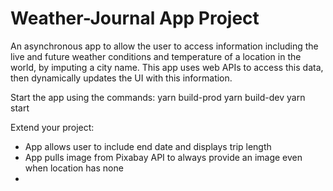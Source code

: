 # Weather-Journal App Project
An asynchronous app to allow the user to access information including the live and future weather conditions and temperature of a location in the world, by imputing a city name. 
This app uses web APIs to access this data, then dynamically updates the UI with this information. 

Start the app using the commands:
yarn build-prod
yarn build-dev
yarn start

Extend your project:
- App allows user to include end date and displays trip length
- App pulls image from Pixabay API to always provide an image even when location has none
- 
